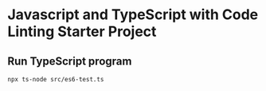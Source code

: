 # Javascript and TypeScript with Code Linting Starter Project

## Run TypeScript program
```
npx ts-node src/es6-test.ts

```
